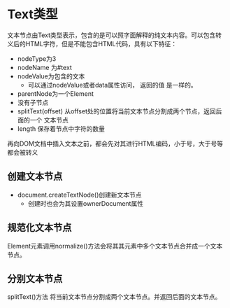 # Text类型

文本节点由Text类型表示，包含的是可以照字面解释的纯文本内容。可以包含转义后的HTML字符，但是不能包含HTML代码，具有以下特征：

* nodeType为3
* nodeName 为\#text
* nodeValue为包含的文本
  * 可以通过nodeValue或者data属性访问， 返回的值 是一样的。
* parentNode为一个Element
* 没有子节点
* splitText\(offset\) 从offset处的位置将当前文本节点分割成两个节点，返回后面的一个 文本节点
* length 保存着节点中字符的数量

再向DOM文档中插入文本之前，都会先对其进行HTML编码，小于号，大于号等都会被转义



## 创建文本节点

* document.createTextNode\(\)创建新文本节点
  * 创建时也会为其设置ownerDocument属性



## 规范化文本节点

Element元素调用normalize\(\)方法会将其其元素中多个文本节点合并成一个文本节点。



## 分别文本节点

splitText\(\)方法 将当前文本节点分割成两个文本节点。并返回后面的文本节点。





